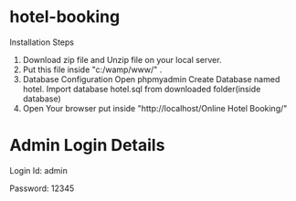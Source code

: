 # hotel-booking 
Installation Steps
1. Download zip file and Unzip file on your local server.
2. Put this file inside "c:/wamp/www/" .
3. Database Configuration
Open phpmyadmin
Create Database named hotel.
Import database hotel.sql from downloaded folder(inside database)
4. Open Your browser put inside "http://localhost/Online Hotel Booking/"

# Admin Login Details
Login Id: admin

Password: 12345
